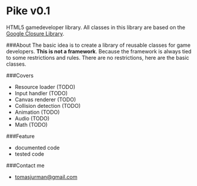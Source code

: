 # Pike v0.1
HTML5 gamedeveloper library.
All classes in this library are based on the [Google Closure Library](https://developers.google.com/closure/library/).

###About
The basic idea is to create a library of reusable classes for game developers. 
**This is not a framework**. Because the framework is always tied to some restrictions and rules. 
There are no restrictions, here are the basic classes.

###Covers
- Resource loader (TODO)
- Input handler (TODO)
- Canvas renderer (TODO)
- Collision detection (TODO)
- Animation (TODO)
- Audio (TODO)
- Math (TODO)

###Feature
- documented code
- tested code

###Contact me
- tomasjurman@gmail.com

